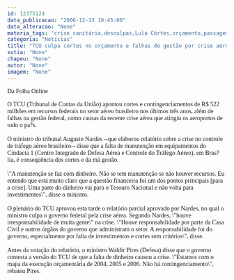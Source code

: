 ```yaml
---
id: 12375124
data_publicacao: "2006-12-13 10:45:00"
data_alteracao: "None"
materia_tags: "crise sanitária,desculpas,Lula Côrtes,orçamento,passagem aérea"
categoria: "Notícias"
title: "TCU culpa cortes no orçamento e falhas de gestão por crise aérea"
sutia: "None"
chapeu: "None"
autor: "None"
imagem: "None"
---
```

<p><P><FONT face=Verdana>Da Folha Online</FONT></P></p>
<p><P><FONT face=Verdana>O TCU (Tribunal de Contas da União) apontou cortes e contingenciamentos de R$ 522 milhões em recursos federais no setor aéreo brasileiro nos últimos três anos, além de falhas na gestão federal, como causas da recente crise aérea que atingiu os aeroportos de todo o pa?s.<BR><BR>O ministro do tribunal Augusto Nardes --que elaborou relatório sobre a crise no controle de tráfego aéreo brasileiro-- disse que a falta de manutenção em equipamentos do Cindacta 1 (Centro Integrado de Defesa Aérea e Controle do Tráfego Aéreo), em Bras?lia, é conseqüência dos cortes e da má gestão.<BR><BR>\"A manutenção se faz com dinheiro. Não se tem manutenção se não houver recursos. Eu entendo que está muito claro que a questão financeira foi um dos pontos principais [para a crise]. Uma parte do dinheiro vai para o Tesouro Nacional e não volta para investimentos\", disse o ministro.<BR><BR>O plenário do TCU aprovou esta tarde o relatório parcial aprovado por Nardes, no qual o ministro culpa o governo federal pela crise aérea. Segundo Nardes, \"houve irresponsabilidade de muita gente\" na crise. \"Houve responsabilidade por parte da Casa Civil e outros órgãos do governo que administram o setor. A responsabilidade foi do governo, especialmente por falta de investimentos e cortes sem critérios\", disse.<BR><BR>Antes da votação do relatório, o ministro Waldir Pires (Defesa) disse que o governo contesta a versão do TCU de que a falta de dinheiro causou a crise. \"Estamos com o mapa da execução orçamentária de 2004, 2005 e 2006. Não há contingenciamento\", rebateu Pires.<BR></FONT></P> </p>
